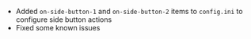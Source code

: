 <!-- **Important: You need to reset your configuration file, a breaking change has been made in this version** -->

- Added `on-side-button-1` and `on-side-button-2` items to `config.ini` to configure side button actions
- Fixed some known issues